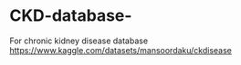 # CKD-database-
For chronic kidney disease database 
https://www.kaggle.com/datasets/mansoordaku/ckdisease
